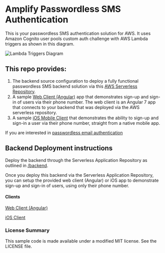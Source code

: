# Amplify Passwordless SMS Authentication
This is your passwordless SMS authentication solution for AWS. It uses Amazon Cognito user pools custom auth challenge with AWS Lambda triggers as shown in this diagram.
 
![Lambda Triggers Diagram](https://docs.aws.amazon.com/cognito/latest/developerguide/images/lambda-challenges.png)

## This repo provides: ##
1. The backend source configuration to deploy a fully functional passwordless SMS backend solution via this [AWS Serverless Repository](https://serverlessrepo.aws.amazon.com/applications/arn:aws:serverlessrepo:us-east-1:552623489034:applications~amplify-passwordless-sms-auth).
2. A sample [Web Client (Angular)](https://github.com/mobilequickie/amplify-passwordless-sms-auth/tree/master/webClient/angular) app that demonstrates sign-up and sign-in of users via their phone number. The web client is an Angular 7 app that connects to your backend that was deployed via the AWS serverless repository.
3. A sample [iOS Mobile Client](https://github.com/mobilequickie/amplify-passwordless-sms-auth/tree/master/iOSClient) that demonstrates the ability to sign-up and sign-in a user via their phone number, straight from a native mobile app. 

If you are interested in [passwordless email authentication](https://github.com/aws-samples/amazon-cognito-passwordless-email-auth/tree/master/cognito)

## Backend Deployment instructions

Deploy the backend through the Serverless Application Repository as outlined in [/backend](https://github.com/mobilequickie/amplify-passwordless-sms-auth/tree/master/backend). 

Once you deploy this backend via the Serverless Application Repository, you can setup the provided web client (Angular) or iOS app to demonstrate sign-up and sign-in of users, using only their phone number. 

#### Clients ####

[Web Client (Angular)](https://github.com/mobilequickie/amplify-passwordless-sms-auth/tree/master/webClient/angular)

[iOS Client](https://github.com/mobilequickie/amplify-passwordless-sms-auth/tree/master/iOSClient)

### License Summary

This sample code is made available under a modified MIT license. See the LICENSE file.
